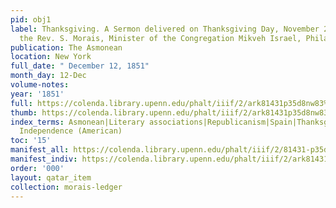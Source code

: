 ```yaml
---
pid: obj1
label: Thanksgiving. A Sermon delivered on Thanksgiving Day, November 27th 1851, by
  the Rev. S. Morais, Minister of the Congregation Mikveh Israel, Philadelphia.
publication: The Asmonean
location: New York
full_date: " December 12, 1851"
month_day: 12-Dec
volume-notes:
year: '1851'
full: https://colenda.library.upenn.edu/phalt/iiif/2/ark81431p35d8nw83%2FSHA256E-s8104448--38ae72714a0fff50a1da540d41e4c31e7897ef643e0edf24ca48ddc768f97cac.jpeg/full/3500,/0/default.jpg
thumb: https://colenda.library.upenn.edu/phalt/iiif/2/ark81431p35d8nw83%2FSHA256E-s8104448--38ae72714a0fff50a1da540d41e4c31e7897ef643e0edf24ca48ddc768f97cac.jpeg/full/!200,200/0/default.jpg
index_terms: Asmonean|Literary associations|Republicanism|Spain|Thanksgiving|War of
  Independence (American)
toc: '15'
manifest_all: https://colenda.library.upenn.edu/phalt/iiif/2/81431-p35d8nw83/manifest
manifest_indiv: https://colenda.library.upenn.edu/phalt/iiif/2/ark81431p35d8nw83%2FSHA256E-s8104448--38ae72714a0fff50a1da540d41e4c31e7897ef643e0edf24ca48ddc768f97cac.jpeg
order: '000'
layout: qatar_item
collection: morais-ledger
---
```

